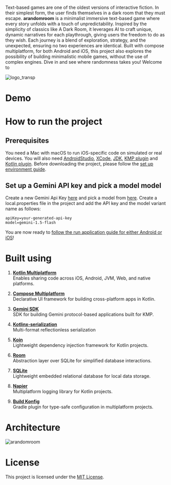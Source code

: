 Text-based games are one of the oldest versions of interactive fiction. In their simplest form, the user finds themselves in a dark room that they must escape. **arandomroom** is a minimalist immersive text-based game where every story unfolds with a touch of unpredictability. Inspired by the simplicity of classics like A Dark Room, it leverages AI to craft unique, dynamic narratives for each playthrough, giving users the freedom to do as they wish. Each journey is a blend of exploration, strategy, and the unexpected, ensuring no two experiences are identical. Built with compose multiplatform, for both Android and iOS, this project also explores the possibility of building minimalistic mobile games, without the use of complex engines. Dive in and see where randomness takes you! Welcome to

![logo_transp](https://github.com/user-attachments/assets/510783b5-59f0-4ae3-906a-a22963a10797)

# Demo

# How to run the project

## Prerequisites

You need a Mac with macOS to run iOS-specific code on simulated or real devices. You will also need [AndroidStudio](https://developer.android.com/studio), [XCode](https://developer.apple.com/xcode/), [JDK](https://www.oracle.com/java/technologies/downloads/?er=221886), [KMP plugin](https://kotlinlang.org/docs/multiplatform-plugin-releases.html) and [Kotlin plugin](https://kotlinlang.org/docs/releases.html#update-to-a-new-release). Before downloading the project, please follow the [set up environment guide](https://www.jetbrains.com/help/kotlin-multiplatform-dev/multiplatform-create-first-app.html#set-up-the-environment).

## Set up a Gemini API key and pick a model model

Create a new Gemini Api Key [here](https://aistudio.google.com/) and pick a model from [here](https://ai.google.dev/gemini-api/docs/models/gemini). Create a local.properties file in the project and add the API key and the model variant name as follows:

```
apiKey=your-generated-api-key
model=gemini-1.5-flash
```

You are now ready to [follow the run application guide for either Android or iOS](https://www.jetbrains.com/help/kotlin-multiplatform-dev/multiplatform-create-first-app.html#run-your-application)!

# Built using

1. **[Kotlin Multiplatform](https://kotlinlang.org/docs/multiplatform.html)**  
   Enables sharing code across iOS, Android, JVM, Web, and native platforms.  

2. **[Compose Multiplatform](https://www.jetbrains.com/lp/compose-multiplatform/)**  
   Declarative UI framework for building cross-platform apps in Kotlin.  

3. **[Gemini SDK](https://github.com/PatilShreyas/generative-ai-kmp/tree/main)**  
   SDK for building Gemini protocol-based applications built for KMP. 

4. **[Kotlinx-serialization](https://github.com/Kotlin/kotlinx.serialization)**  
   Multi-format reflectionless serialization

5. **[Koin](https://insert-koin.io/docs/reference/koin-mp/kmp/)**  
   Lightweight dependency injection framework for Kotlin projects.  

6. **[Room](https://developer.android.com/kotlin/multiplatform/room)**  
   Abstraction layer over SQLite for simplified database interactions.  

7. **[SQLite](https://developer.android.com/kotlin/multiplatform/sqlite)**  
   Lightweight embedded relational database for local data storage.  

8. **[Napier](https://github.com/AAkira/Napier)**  
   Multiplatform logging library for Kotlin projects.  

9. **[Build Konfig](https://github.com/yshrsmz/BuildKonfig)**  
   Gradle plugin for type-safe configuration in multiplatform projects.  

# Architecture

![arandomroom](https://github.com/user-attachments/assets/97bc92a3-3e1c-4b94-b736-50c3c76521d3)

# License
This project is licensed under the [MIT License](LICENSE).

